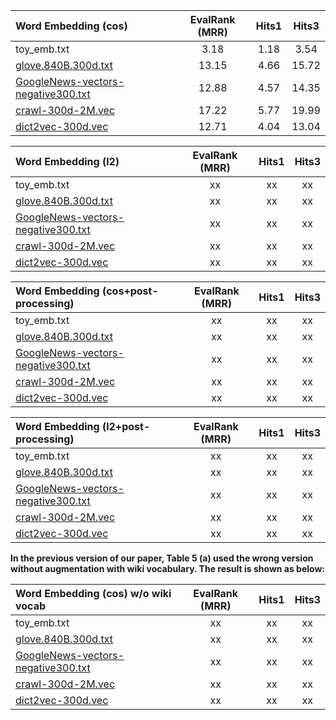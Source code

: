 

| Word Embedding (cos) | EvalRank (MRR) | Hits1 | Hits3 |
| :--- | :---: | :---: | :---: |
| toy_emb.txt | 3.18 | 1.18 | 3.54 |
| [glove.840B.300d.txt](https://nlp.stanford.edu/projects/glove/) | 13.15 | 4.66 | 15.72 |
| [GoogleNews-vectors-negative300.txt](https://code.google.com/archive/p/word2vec/) | 12.88 | 4.57 | 14.35 |
| [crawl-300d-2M.vec](https://fasttext.cc/docs/en/english-vectors.html) | 17.22 | 5.77 | 19.99 |
| [dict2vec-300d.vec](https://github.com/tca19/dict2vec) | 12.71 | 4.04 | 13.04 |


| Word Embedding (l2) | EvalRank (MRR) | Hits1 | Hits3 |
| :--- | :---: | :---: | :---: |
| toy_emb.txt | xx | xx | xx |
| [glove.840B.300d.txt](https://nlp.stanford.edu/projects/glove/) | xx | xx | xx |
| [GoogleNews-vectors-negative300.txt](https://code.google.com/archive/p/word2vec/) | xx | xx | xx |
| [crawl-300d-2M.vec](https://fasttext.cc/docs/en/english-vectors.html) | xx | xx | xx |
| [dict2vec-300d.vec](https://github.com/tca19/dict2vec) | xx | xx | xx |


| Word Embedding (cos+post-processing) | EvalRank (MRR) | Hits1 | Hits3 |
| :--- | :---: | :---: | :---: |
| toy_emb.txt | xx | xx | xx |
| [glove.840B.300d.txt](https://nlp.stanford.edu/projects/glove/) | xx | xx | xx |
| [GoogleNews-vectors-negative300.txt](https://code.google.com/archive/p/word2vec/) | xx | xx | xx |
| [crawl-300d-2M.vec](https://fasttext.cc/docs/en/english-vectors.html) | xx | xx | xx |
| [dict2vec-300d.vec](https://github.com/tca19/dict2vec) | xx | xx | xx |


| Word Embedding (l2+post-processing) | EvalRank (MRR) | Hits1 | Hits3 |
| :--- | :---: | :---: | :---: |
| toy_emb.txt | xx | xx | xx |
| [glove.840B.300d.txt](https://nlp.stanford.edu/projects/glove/) | xx | xx | xx |
| [GoogleNews-vectors-negative300.txt](https://code.google.com/archive/p/word2vec/) | xx | xx | xx |
| [crawl-300d-2M.vec](https://fasttext.cc/docs/en/english-vectors.html) | xx | xx | xx |
| [dict2vec-300d.vec](https://github.com/tca19/dict2vec) | xx | xx | xx |


**In the previous version of our paper, Table 5 (a) used the wrong version without augmentation with wiki vocabulary. The result is shown as below:**

| Word Embedding (cos) w/o wiki vocab | EvalRank (MRR) | Hits1 | Hits3 |
| :--- | :---: | :---: | :---: |
| toy_emb.txt | xx | xx | xx |
| [glove.840B.300d.txt](https://nlp.stanford.edu/projects/glove/) | xx | xx | xx |
| [GoogleNews-vectors-negative300.txt](https://code.google.com/archive/p/word2vec/) | xx | xx | xx |
| [crawl-300d-2M.vec](https://fasttext.cc/docs/en/english-vectors.html) | xx | xx | xx |
| [dict2vec-300d.vec](https://github.com/tca19/dict2vec) | xx | xx | xx |